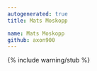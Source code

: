 ```yaml
---
autogenerated: true
title: Mats Moskopp

name: Mats Moskopp
github: axon900
---
```


{% include warning/stub %}
